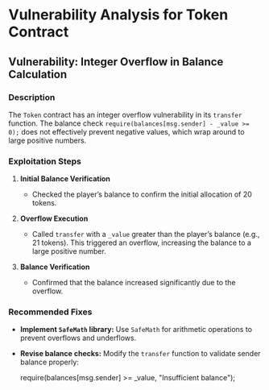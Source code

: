 # Vulnerability Analysis for Token Contract

## Vulnerability: Integer Overflow in Balance Calculation

### Description
The `Token` contract has an integer overflow vulnerability in its `transfer` function. The balance check `require(balances[msg.sender] - _value >= 0);` does not effectively prevent negative values, which wrap around to large positive numbers.

### Exploitation Steps

1. **Initial Balance Verification**  
   - Checked the player’s balance to confirm the initial allocation of 20 tokens.
  
2. **Overflow Execution**  
   - Called `transfer` with a `_value` greater than the player’s balance (e.g., 21 tokens). This triggered an overflow, increasing the balance to a large positive number.

3. **Balance Verification**  
   - Confirmed that the balance increased significantly due to the overflow.

### Recommended Fixes

- **Implement `SafeMath` library:** Use `SafeMath` for arithmetic operations to prevent overflows and underflows.
- **Revise balance checks:** Modify the `transfer` function to validate sender balance properly:
   
   require(balances[msg.sender] >= _value, "Insufficient balance");
